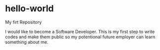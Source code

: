# hello-world
My firt Repository

I would like to become a Software Developer. 
This is my first step to write codes and make them public so my potentional future employer can learn something about me.
